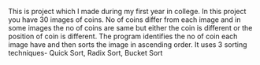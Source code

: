 This is project which I made during my first year in college.
In this project you have 30 images of coins. No of coins differ from each image and in some images the no of coins are same but either the coin is different or the position of coin is different.
The program identifies the no of coin each image have and then sorts the image in ascending order.
It uses 3 sorting techniques-
    Quick Sort,
    Radix Sort,
    Bucket Sort

